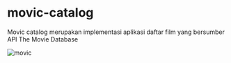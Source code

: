 # movic-catalog
Movic catalog merupakan implementasi aplikasi daftar film yang bersumber API The Movie Database

![movic](https://github.com/VickyPratama87/movic-catalog/assets/92003802/a8c36163-0e81-436b-8c05-74cbc2ddc8cd)
